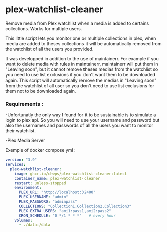 # plex-watchlist-cleaner
Remove media from Plex watchlist when a media is added to certains collections. Works for multiple users.

This little script lets you monitor one or multiple collections in plex, when media are added to theses collections it will be automatically removed from the watchlist of all the users you provided.

It was developped in addition to the use of maintainerr. 
For example if you want to delete media with rules in maintainerr, maintainerr will put them in "Leaving soon", but it cannot remove theses medias from the watchlist so you need to use list exclusions if you don't want them to be downloaded again. This script will automatically remove the medias in "Leaving soon" from the watchlist of all user so you don't need to use list exclusions for them not to be downloaded again.

### Requirements : 
-Unfortunatly the only way I found for it to be sustainable is to simulate a login to plex api. So you will need to use your username and password but also the usernames and passwords of all the users you want to monitor their watchlist.

-Plex Media Server

Exemple of docker compose yml :
```yaml
version: "3.9"
services:
  plex-watchlist-cleaner:
    image: ghcr.io/chwps/plex-watchlist-cleaner:latest
    container_name: plex-watchlist-cleaner
    restart: unless-stopped
    environment:
      PLEX_URL: "http://localhost:32400"
      PLEX_USERNAME: "admin"
      PLEX_PASSWORD: "adminpass"
      COLLECTIONS: "Collection1,Collection2,Collection3"
      PLEX_EXTRA_USERS: "ami1:pass1,ami2:pass2"
      CRON_SCHEDULE: "0 */1 * * *"   # every hour
    volumes:
      - ./data:/data
```
